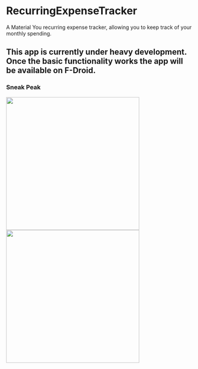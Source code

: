 # RecurringExpenseTracker
A Material You recurring expense tracker, allowing you to keep track of your monthly spending.

## This app is currently under heavy development.<br>Once the basic functionality works the app will be available on F-Droid.

### Sneak Peak
<img src="https://github.com/DennisBauer/RecurringExpenseTracker/assets/37552885/dd2a8cdb-0b10-467f-ac38-5249bdfb489f" width="360"/>
<img src="https://github.com/DennisBauer/RecurringExpenseTracker/assets/37552885/019067fd-99a9-48d6-a08a-2700710a0ac3" width="360"/>
